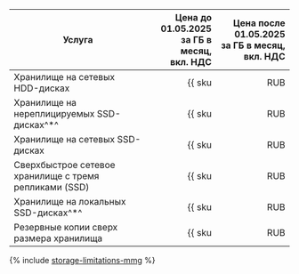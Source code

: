 | Услуга | Цена до 01.05.2025<br>за ГБ в месяц,<br>вкл. НДС | Цена после 01.05.2025<br>за ГБ в месяц,<br>вкл. НДС |
| ----- | ---: | ---: |
| Хранилище на сетевых HDD-дисках                        | {{ sku|RUB|mdb.cluster.network-hdd.mongodb|month|string }}               | {% calc [currency=RUB] round(({{ sku|RUB|mdb.cluster.network-hdd.mongodb|month|number }} × 1.08) × 100) / 100 %} |
| Хранилище на нереплицируемых SSD-дисках^*^             | {{ sku|RUB|mdb.cluster.network-ssd-nonreplicated.mongodb|month|string }} | {% calc [currency=RUB] round(({{ sku|RUB|mdb.cluster.network-ssd-nonreplicated.mongodb|month|number }} × 1.08) × 100) / 100 %} |
| Хранилище на сетевых SSD-дисках                        | {{ sku|RUB|mdb.cluster.network-nvme.mongodb|month|string }}              | {% calc [currency=RUB] round(({{ sku|RUB|mdb.cluster.network-nvme.mongodb|month|number }} × 1.08) × 100) / 100 %} |
| Сверхбыстрое сетевое хранилище с тремя репликами (SSD) | {{ sku|RUB|mdb.cluster.network-ssd-io-m3.mongodb|month|string }}         | {% calc [currency=RUB] round(({{ sku|RUB|mdb.cluster.network-ssd-io-m3.mongodb|month|number }} × 1.08) × 100) / 100 %} |
| Хранилище на локальных SSD-дисках^*^                   | {{ sku|RUB|mdb.cluster.local-nvme.mongodb|month|string }}                | {% calc [currency=RUB] round(({{ sku|RUB|mdb.cluster.local-nvme.mongodb|month|number }} × 1.08) × 100) / 100 %} |
| Резервные копии сверх размера хранилища                | {{ sku|RUB|mdb.cluster.mongodb.backup|month|string }}                    | {% calc [currency=RUB] round(({{ sku|RUB|mdb.cluster.mongodb.backup|month|number }} × 1.08) × 100) / 100 %} |

{% include [storage-limitations-mmg](../../_includes/mdb/mmg/storage-limitations-note.md) %}
